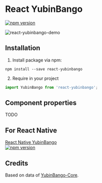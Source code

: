 # React YubinBango

[![npm version](https://badge.fury.io/js/react-yubinbango.svg)](https://badge.fury.io/js/react-yubinbango)

![react-yubinbango-demo](https://user-images.githubusercontent.com/475449/102423674-e7779c80-404c-11eb-9a84-fc8aa93ea0dc.gif)

## Installation

1. Install package via npm:

```
npm install --save react-yubinbango
```

2. Require in your project

```javascript
import YubinBango from 'react-yubinbango';
```

## Component properties

TODO

## For React Native

[React Native YubinBango](https://github.com/shoken0x/react-native-yubinbango)  
[![npm version](https://badge.fury.io/js/react-native-yubinbango.svg)](https://badge.fury.io/js/react-native-yubinbango)

## Credits

Based on data of [YubinBango-Core](https://github.com/yubinbango/yubinbango-core).
